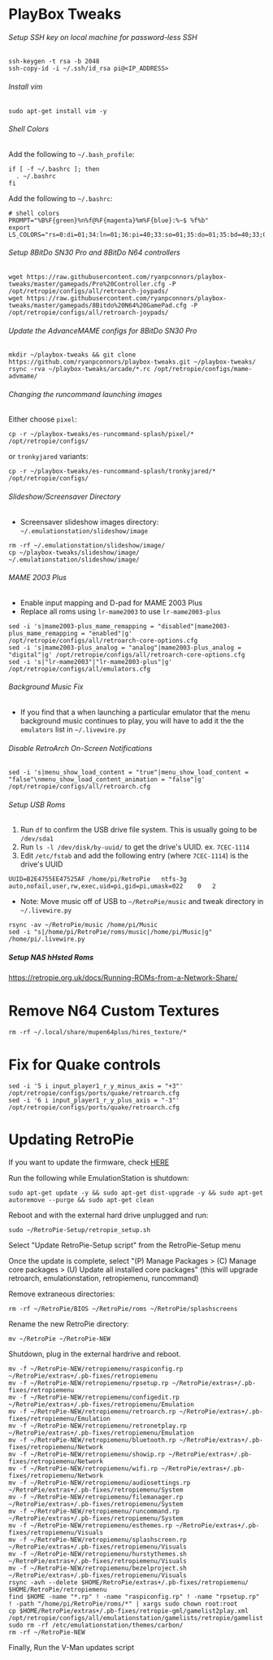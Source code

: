 
# PlayBox Tweaks

###### Setup SSH key on local machine for password-less SSH
  ```
  ssh-keygen -t rsa -b 2048
  ssh-copy-id -i ~/.ssh/id_rsa pi@<IP_ADDRESS>
  ```

###### Install vim
```
sudo apt-get install vim -y
```

###### Shell Colors
Add the following to `~/.bash_profile`:
```
if [ -f ~/.bashrc ]; then
  . ~/.bashrc
fi
```

Add the following to `~/.bashrc`:
```
# shell colors
PROMPT="%B%F{green}%n%f@%F{magenta}%m%F{blue}:%~$ %f%b"
export LS_COLORS="rs=0:di=01;34:ln=01;36:pi=40;33:so=01;35:do=01;35:bd=40;33;01:cd=40;33;01:or=40;31;01:su=37;41:sg=30;43:tw=30;42:ow=34;42:st=37;44:ex=01;32:"
```

###### Setup 8BitDo SN30 Pro and 8BitDo N64 controllers
 ```
 wget https://raw.githubusercontent.com/ryanpconnors/playbox-tweaks/master/gamepads/Pro%20Controller.cfg -P /opt/retropie/configs/all/retroarch-joypads/
 wget https://raw.githubusercontent.com/ryanpconnors/playbox-tweaks/master/gamepads/8Bitdo%20N64%20GamePad.cfg -P /opt/retropie/configs/all/retroarch-joypads/
 ```

###### Update the AdvanceMAME configs for 8BitDo SN30 Pro
  ```
  mkdir ~/playbox-tweaks && git clone https://github.com/ryanpconnors/playbox-tweaks.git ~/playbox-tweaks/
  rsync -rva ~/playbox-tweaks/arcade/*.rc /opt/retropie/configs/mame-advmame/
  ```

###### Changing the runcommand launching images
Either choose `pixel`:
```
cp -r ~/playbox-tweaks/es-runcommand-splash/pixel/* /opt/retropie/configs/
```
or `tronkyjared` variants:
```
cp -r ~/playbox-tweaks/es-runcommand-splash/tronkyjared/* /opt/retropie/configs/
```

###### Slideshow/Screensaver Directory
- Screensaver slideshow images directory: `~/.emulationstation/slideshow/image`
```
rm -rf ~/.emulationstation/slideshow/image/
cp ~/playbox-tweaks/slideshow/image/ ~/.emulationstation/slideshow/image/
```

###### MAME 2003 Plus
- Enable input mapping and D-pad for MAME 2003 Plus
- Replace all roms using `lr-mame2003` to use `lr-mame2003-plus`
```
sed -i 's|mame2003-plus_mame_remapping = "disabled"|mame2003-plus_mame_remapping = "enabled"|g' /opt/retropie/configs/all/retroarch-core-options.cfg
sed -i 's|mame2003-plus_analog = "analog"|mame2003-plus_analog = "digital"|g' /opt/retropie/configs/all/retroarch-core-options.cfg
sed -i 's|"lr-mame2003"|"lr-mame2003-plus"|g' /opt/retropie/configs/all/emulators.cfg
```

###### Background Music Fix
- If you find that a when launching a particular emulator that the menu background music continues to play, you will have to add it the the `emulators` list in `~/.livewire.py`

###### Disable RetroArch On-Screen Notifications
```
sed -i 's|menu_show_load_content = "true"|menu_show_load_content = "false"\nmenu_show_load_content_animation = "false"|g' /opt/retropie/configs/all/retroarch.cfg
```

###### Setup USB Roms
1. Run `df` to confirm the USB drive file system. This is usually going to be `/dev/sda1`
2. Run `ls -l /dev/disk/by-uuid/` to get the drive's UUID. ex. `7CEC-1114`
3. Edit `/etc/fstab` and add the following entry (where `7CEC-1114`) is the drive's UUID
  ```
  UUID=B2E4755EE47525AF	/home/pi/RetroPie	ntfs-3g	auto,nofail,user,rw,exec,uid=pi,gid=pi,umask=022	0	2
  ```
- Note: Move music off of USB to `~/RetroPie/music` and tweak directory in `~/.livewire.py`
```
rsync -av ~/RetroPie/music /home/pi/Music
sed -i "s|/home/pi/RetroPie/roms/music|/home/pi/Music|g" /home/pi/.livewire.py
```

##### Setup NAS hHsted Roms
https://retropie.org.uk/docs/Running-ROMs-from-a-Network-Share/

# Remove N64 Custom Textures
```
rm -rf ~/.local/share/mupen64plus/hires_texture/*
```

# Fix for Quake controls
```
sed -i '5 i input_player1_r_y_minus_axis = "+3"' /opt/retropie/configs/ports/quake/retroarch.cfg
sed -i '6 i input_player1_r_y_plus_axis = "-3"' /opt/retropie/configs/ports/quake/retroarch.cfg
```

# Updating RetroPie

If you want to update the firmware, check [HERE](https://www.raspberrypi.org/documentation/hardware/raspberrypi/booteeprom.md)

Run the following while EmulationStation is shutdown:
```
sudo apt-get update -y && sudo apt-get dist-upgrade -y && sudo apt-get autoremove --purge && sudo apt-get clean
```

Reboot and with the external hard drive unplugged and run:
```
sudo ~/RetroPie-Setup/retropie_setup.sh
```
Select "Update RetroPie-Setup script" from the RetroPie-Setup menu

Once the update is complete, select "(P) Manage Packages > (C) Manage core packages > (U) Update all installed core packages" (this will upgrade retroarch, emulationstation, retropiemenu, runcommand)

Remove extraneous directories:
```
rm -rf ~/RetroPie/BIOS ~/RetroPie/roms ~/RetroPie/splashscreens
```

Rename the new RetroPie directory:
```
mv ~/RetroPie ~/RetroPie-NEW
```

Shutdown, plug in the external hardrive and reboot.
```
mv -f ~/RetroPie-NEW/retropiemenu/raspiconfig.rp ~/RetroPie/extras+/.pb-fixes/retropiemenu
mv -f ~/RetroPie-NEW/retropiemenu/rpsetup.rp ~/RetroPie/extras+/.pb-fixes/retropiemenu
mv -f ~/RetroPie-NEW/retropiemenu/configedit.rp ~/RetroPie/extras+/.pb-fixes/retropiemenu/Emulation
mv -f ~/RetroPie-NEW/retropiemenu/retroarch.rp ~/RetroPie/extras+/.pb-fixes/retropiemenu/Emulation
mv -f ~/RetroPie-NEW/retropiemenu/retronetplay.rp ~/RetroPie/extras+/.pb-fixes/retropiemenu/Emulation
mv -f ~/RetroPie-NEW/retropiemenu/bluetooth.rp ~/RetroPie/extras+/.pb-fixes/retropiemenu/Network
mv -f ~/RetroPie-NEW/retropiemenu/showip.rp ~/RetroPie/extras+/.pb-fixes/retropiemenu/Network
mv -f ~/RetroPie-NEW/retropiemenu/wifi.rp ~/RetroPie/extras+/.pb-fixes/retropiemenu/Network
mv -f ~/RetroPie-NEW/retropiemenu/audiosettings.rp ~/RetroPie/extras+/.pb-fixes/retropiemenu/System
mv -f ~/RetroPie-NEW/retropiemenu/filemanager.rp ~/RetroPie/extras+/.pb-fixes/retropiemenu/System
mv -f ~/RetroPie-NEW/retropiemenu/runcommand.rp ~/RetroPie/extras+/.pb-fixes/retropiemenu/System
mv -f ~/RetroPie-NEW/retropiemenu/esthemes.rp ~/RetroPie/extras+/.pb-fixes/retropiemenu/Visuals
mv -f ~/RetroPie-NEW/retropiemenu/splashscreen.rp ~/RetroPie/extras+/.pb-fixes/retropiemenu/Visuals
mv -f ~/RetroPie-NEW/retropiemenu/hurstythemes.sh ~/RetroPie/extras+/.pb-fixes/retropiemenu/Visuals
mv -f ~/RetroPie-NEW/retropiemenu/bezelproject.sh ~/RetroPie/extras+/.pb-fixes/retropiemenu/Visuals
rsync -avh --delete $HOME/RetroPie/extras+/.pb-fixes/retropiemenu/ $HOME/RetroPie/retropiemenu
find $HOME -name "*.rp" ! -name "raspiconfig.rp" ! -name "rpsetup.rp" ! -path "/home/pi/RetroPie/roms/*" | xargs sudo chown root:root
cp $HOME/RetroPie/extras+/.pb-fixes/retropie-gml/gamelist2play.xml /opt/retropie/configs/all/emulationstation/gamelists/retropie/gamelist.xml
sudo rm -rf /etc/emulationstation/themes/carbon/
rm -rf ~/RetroPie-NEW
```
Finally, Run the V-Man updates script
